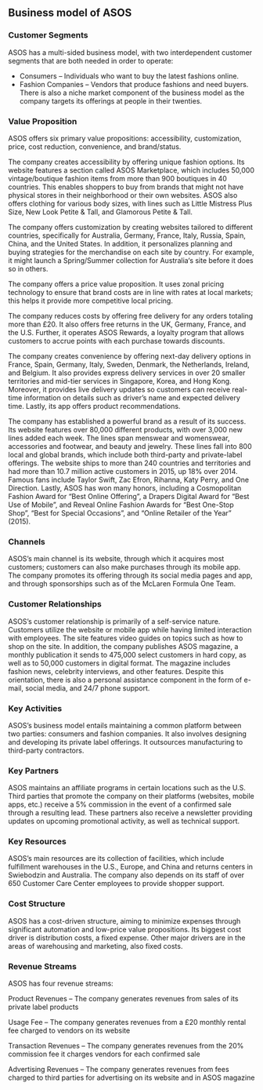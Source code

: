 Business model of ASOS
----------------------

 ### Customer Segments

 ASOS has a multi-sided business model, with two interdependent customer segments that are both needed in order to operate:

  * Consumers – Individuals who want to buy the latest fashions online.
 * Fashion Companies – Vendors that produce fashions and need buyers.
  There is also a niche market component of the business model as the company targets its offerings at people in their twenties.

 ### Value Proposition

 ASOS offers six primary value propositions: accessibility, customization, price, cost reduction, convenience, and brand/status.

 The company creates accessibility by offering unique fashion options. Its website features a section called ASOS Marketplace, which includes 50,000 vintage/boutique fashion items from more than 900 boutiques in 40 countries. This enables shoppers to buy from brands that might not have physical stores in their neighborhood or their own websites. ASOS also offers clothing for various body sizes, with lines such as Little Mistress Plus Size, New Look Petite & Tall, and Glamorous Petite & Tall.

 The company offers customization by creating websites tailored to different countries, specifically for Australia, Germany, France, Italy, Russia, Spain, China, and the United States. In addition, it personalizes planning and buying strategies for the merchandise on each site by country. For example, it might launch a Spring/Summer collection for Australia‘s site before it does so in others.

 The company offers a price value proposition. It uses zonal pricing technology to ensure that brand costs are in line with rates at local markets; this helps it provide more competitive local pricing.

 The company reduces costs by offering free delivery for any orders totaling more than £20. It also offers free returns in the UK, Germany, France, and the U.S. Further, it operates ASOS Rewards, a loyalty program that allows customers to accrue points with each purchase towards discounts.

 The company creates convenience by offering next-day delivery options in France, Spain, Germany, Italy, Sweden, Denmark, the Netherlands, Ireland, and Belgium. It also provides express delivery services in over 20 smaller territories and mid-tier services in Singapore, Korea, and Hong Kong. Moreover, it provides live delivery updates so customers can receive real-time information on details such as driver’s name and expected delivery time. Lastly, its app offers product recommendations.

 The company has established a powerful brand as a result of its success. Its website features over 80,000 different products, with over 3,000 new lines added each week. The lines span menswear and womenswear, accessories and footwear, and beauty and jewelry. These lines fall into 800 local and global brands, which include both third-party and private-label offerings. The website ships to more than 240 countries and territories and had more than 10.7 million active customers in 2015, up 18% over 2014. Famous fans include Taylor Swift, Zac Efron, Rihanna, Katy Perry, and One Direction. Lastly, ASOS has won many honors, including a Cosmopolitan Fashion Award for “Best Online Offering”, a Drapers Digital Award for “Best Use of Mobile”, and Reveal Online Fashion Awards for “Best One-Stop Shop”, “Best for Special Occasions”, and “Online Retailer of the Year” (2015).

 ### Channels

 ASOS’s main channel is its website, through which it acquires most customers; customers can also make purchases through its mobile app. The company promotes its offering through its social media pages and app, and through sponsorships such as of the McLaren Formula One Team.

 ### Customer Relationships

 ASOS’s customer relationship is primarily of a self-service nature. Customers utilize the website or mobile app while having limited interaction with employees. The site features video guides on topics such as how to shop on the site. In addition, the company publishes ASOS magazine, a monthly publication it sends to 475,000 select customers in hard copy, as well as to 50,000 customers in digital format. The magazine includes fashion news, celebrity interviews, and other features. Despite this orientation, there is also a personal assistance component in the form of e-mail, social media, and 24/7 phone support.

 ### Key Activities

 ASOS’s business model entails maintaining a common platform between two parties: consumers and fashion companies. It also involves designing and developing its private label offerings. It outsources manufacturing to third-party contractors.

 ### Key Partners

 ASOS maintains an affiliate programs in certain locations such as the U.S. Third parties that promote the company on their platforms (websites, mobile apps, etc.) receive a 5% commission in the event of a confirmed sale through a resulting lead. These partners also receive a newsletter providing updates on upcoming promotional activity, as well as technical support.

 ### Key Resources

 ASOS’s main resources are its collection of facilities, which include fulfillment warehouses in the U.S., Europe, and China and returns centers in Swiebodzin and Australia. The company also depends on its staff of over 650 Customer Care Center employees to provide shopper support.

 ### Cost Structure

 ASOS has a cost-driven structure, aiming to minimize expenses through significant automation and low-price value propositions. Its biggest cost driver is distribution costs, a fixed expense. Other major drivers are in the areas of warehousing and marketing, also fixed costs.

 ### Revenue Streams

 ASOS has four revenue streams:

 Product Revenues – The company generates revenues from sales of its private label products

 Usage Fee – The company generates revenues from a £20 monthly rental fee charged to vendors on its website

 Transaction Revenues – The company generates revenues from the 20% commission fee it charges vendors for each confirmed sale

 Advertising Revenues – The company generates revenues from fees charged to third parties for advertising on its website and in ASOS magazine
